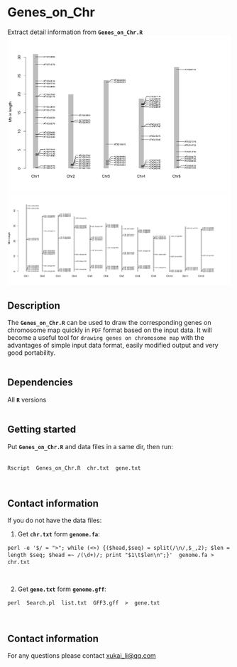 # Genes_on_Chr
Extract detail information from __`Genes_on_Chr.R`__
![At](Genes_on_Chr_At.png)
![Os](Genes_on_Chr_Os.png)
## Description
The __`Genes_on_Chr.R`__ can be used to draw the corresponding genes on chromosome map quickly in `PDF` format based on the input data. It will become a useful tool for `drawing genes on chromosome map` with the advantages of simple input data format, easily modified output and very good portability.</br></br>

## Dependencies
All __`R`__ versions</br></br>

## Getting started
Put __`Genes_on_Chr.R`__ and data files in a same dir, then run:</br></br>
```
Rscript  Genes_on_Chr.R  chr.txt  gene.txt
```
</br>

## Contact information
If you do not have the data files:</br>
1. Get __`chr.txt`__ form __`genome.fa`__:</br>
```
perl -e '$/ = ">"; while (<>) {($head,$seq) = split(/\n/,$_,2); $len = length $seq; $head =~ /(\d+)/; print "$1\t$len\n";}'  genome.fa > chr.txt
```
</br>

2. Get __`gene.txt`__ form __`genome.gff`__:</br>
```
perl  Search.pl  list.txt  GFF3.gff  >  gene.txt
```
</br>

## Contact information
For any questions please contact xukai_li@qq.com</br>

